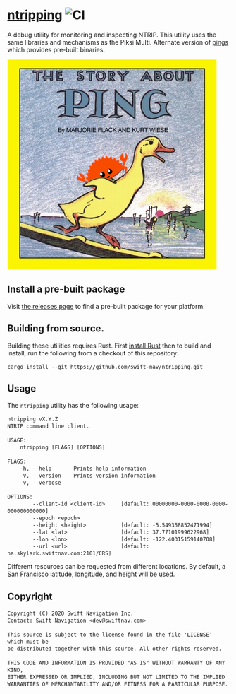 # [ntripping][ntripping] ![CI](https://github.com/swift-nav/ntripping/workflows/CI/badge.svg)

A debug utility for monitoring and inspecting NTRIP. This utility uses the same
libraries and mechanisms as the Piksi Multi.  Alternate version of [pings](https://github.com/swift-nav/pings)
which provides pre-built binaries.

[![pings-rs][pings-rs-img]][ntripping]

## Install a pre-built package

Visit [the releases page](https://github.com/swift-nav/ntripping/releases) to
find a pre-built package for your platform.

## Building from source.

Building these utilities requires Rust.  First [install
Rust](https://rustup.rs/) then to build and install, run the following from a
checkout of this repository:

```
cargo install --git https://github.com/swift-nav/ntripping.git
```

## Usage

The `ntripping` utility has the following usage:

    ntripping vX.Y.Z
    NTRIP command line client.

    USAGE:
        ntripping [FLAGS] [OPTIONS]

    FLAGS:
        -h, --help       Prints help information
        -V, --version    Prints version information
        -v, --verbose

    OPTIONS:
            --client-id <client-id>     [default: 00000000-0000-0000-0000-000000000000]
            --epoch <epoch>
            --height <height>           [default: -5.549358852471994]
            --lat <lat>                 [default: 37.77101999622968]
            --lon <lon>                 [default: -122.40315159140708]
            --url <url>                 [default: na.skylark.swiftnav.com:2101/CRS]

Different resources can be requested from different locations. By default, a San
Francisco latitude, longitude, and height will be used.

## Copyright

```
Copyright (C) 2020 Swift Navigation Inc.
Contact: Swift Navigation <dev@swiftnav.com>

This source is subject to the license found in the file 'LICENSE' which must be
be distributed together with this source. All other rights reserved.

THIS CODE AND INFORMATION IS PROVIDED "AS IS" WITHOUT WARRANTY OF ANY KIND,
EITHER EXPRESSED OR IMPLIED, INCLUDING BUT NOT LIMITED TO THE IMPLIED
WARRANTIES OF MERCHANTABILITY AND/OR FITNESS FOR A PARTICULAR PURPOSE.
```

[ntripping]: https://github.com/swift-nav/ntripping
[pings-rs-img]: ./img/pings-rs.png
